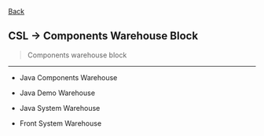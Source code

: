 [Back](../../README.md)

## CSL -> Components Warehouse Block
>Components warehouse block

<hr>

- Java Components Warehouse
  
- Java Demo Warehouse

- Java System Warehouse

- Front System Warehouse
  
